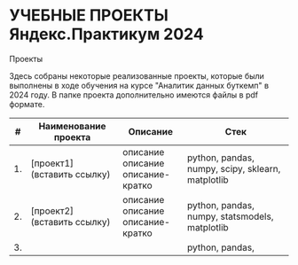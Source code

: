 # УЧЕБНЫЕ ПРОЕКТЫ Яндекс.Практикум 2024
Проекты

Здесь собраны некоторые реализованные проекты,  которые были выполнены в ходе обучения на курсе "Аналитик данных буткемп" в 2024 году.
В папке проекта дополнительно имеются файлы в pdf формате. 

| #    | Наименование проекта                | Описание                                                     | Стек                                                         |
| ---- | ------------------------------------------------------------ | ------------------------------------------------------------ | ------------------------------------------------------------ |
| 1.   | [проект1](вставить ссылку) | описание <br/>описание <br/>описание-кратко | python, pandas, numpy, scipy, sklearn, matplotlib       |
| 2.   |[проект2](вставить ссылку)  | описание <br/>описание <br/>описание-кратко  | python, pandas, numpy, statsmodels,   matplotlib |
| 3.   |  |         | python, pandas,     |

